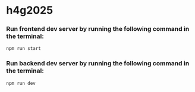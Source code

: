 # h4g2025

### Run frontend dev server by running the following command in the terminal:
```npm run start```

### Run backend dev server by running the following command in the terminal:
```npm run dev```


